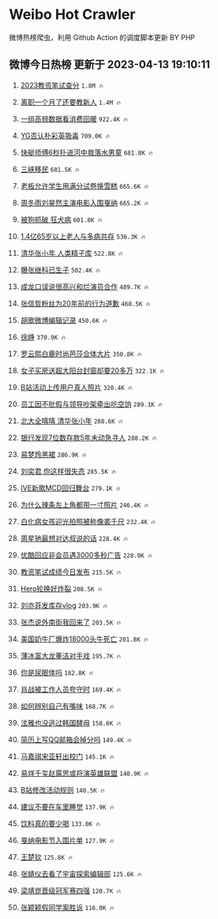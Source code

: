 # Weibo Hot Crawler 



微博热榜爬虫，利用 Github Action 的调度脚本更新 BY PHP 


## 微博今日热榜 更新于 2023-04-13 19:10:11 
1. [2023教资笔试查分](https://s.weibo.com/weibo?q=%232023%E6%95%99%E8%B5%84%E7%AC%94%E8%AF%95%E6%9F%A5%E5%88%86%23&t=31&band_rank=1&Refer=top) `1.8M 🔥` 

1. [离职一个月了还要教新人](https://s.weibo.com/weibo?q=%23%E7%A6%BB%E8%81%8C%E4%B8%80%E4%B8%AA%E6%9C%88%E4%BA%86%E8%BF%98%E8%A6%81%E6%95%99%E6%96%B0%E4%BA%BA%23&t=31&band_rank=2&Refer=top) `1.4M 🔥` 

1. [一组高频数据看消费回暖](https://s.weibo.com/weibo?q=%23%E4%B8%80%E7%BB%84%E9%AB%98%E9%A2%91%E6%95%B0%E6%8D%AE%E7%9C%8B%E6%B6%88%E8%B4%B9%E5%9B%9E%E6%9A%96%23&t=31&band_rank=3&Refer=top) `922.4K 🔥` 

1. [YG否认朴彩英吸毒](https://s.weibo.com/weibo?q=%23YG%E5%90%A6%E8%AE%A4%E6%9C%B4%E5%BD%A9%E8%8B%B1%E5%90%B8%E6%AF%92%23&t=31&band_rank=4&Refer=top) `709.0K 🔥` 

1. [快艇师傅6秒扑进河中救落水男童](https://s.weibo.com/weibo?q=%23%E5%BF%AB%E8%89%87%E5%B8%88%E5%82%856%E7%A7%92%E6%89%91%E8%BF%9B%E6%B2%B3%E4%B8%AD%E6%95%91%E8%90%BD%E6%B0%B4%E7%94%B7%E7%AB%A5%23&t=31&band_rank=5&Refer=top) `681.8K 🔥` 

1. [三峡移民](https://s.weibo.com/weibo?q=%E4%B8%89%E5%B3%A1%E7%A7%BB%E6%B0%91&t=31&band_rank=6&Refer=top) `681.5K 🔥` 

1. [老板允许学生用满分试卷换雪糕](https://s.weibo.com/weibo?q=%23%E8%80%81%E6%9D%BF%E5%85%81%E8%AE%B8%E5%AD%A6%E7%94%9F%E7%94%A8%E6%BB%A1%E5%88%86%E8%AF%95%E5%8D%B7%E6%8D%A2%E9%9B%AA%E7%B3%95%23&t=31&band_rank=7&Refer=top) `665.6K 🔥` 

1. [周冬雨刘昊然主演电影入围戛纳](https://s.weibo.com/weibo?q=%23%E5%91%A8%E5%86%AC%E9%9B%A8%E5%88%98%E6%98%8A%E7%84%B6%E4%B8%BB%E6%BC%94%E7%94%B5%E5%BD%B1%E5%85%A5%E5%9B%B4%E6%88%9B%E7%BA%B3%23&t=31&band_rank=8&Refer=top) `665.2K 🔥` 

1. [被狗抓破 狂犬病](https://s.weibo.com/weibo?q=%E8%A2%AB%E7%8B%97%E6%8A%93%E7%A0%B4%20%E7%8B%82%E7%8A%AC%E7%97%85&t=31&band_rank=9&Refer=top) `601.8K 🔥` 

1. [1.4亿65岁以上老人与多病共存](https://s.weibo.com/weibo?q=%231.4%E4%BA%BF65%E5%B2%81%E4%BB%A5%E4%B8%8A%E8%80%81%E4%BA%BA%E4%B8%8E%E5%A4%9A%E7%97%85%E5%85%B1%E5%AD%98%23&t=31&band_rank=10&Refer=top) `536.3K 🔥` 

1. [清华张小年 人类精子库](https://s.weibo.com/weibo?q=%E6%B8%85%E5%8D%8E%E5%BC%A0%E5%B0%8F%E5%B9%B4%20%E4%BA%BA%E7%B1%BB%E7%B2%BE%E5%AD%90%E5%BA%93&t=31&band_rank=11&Refer=top) `522.8K 🔥` 

1. [曝张继科已生子](https://s.weibo.com/weibo?q=%23%E6%9B%9D%E5%BC%A0%E7%BB%A7%E7%A7%91%E5%B7%B2%E7%94%9F%E5%AD%90%23&t=31&band_rank=12&Refer=top) `502.4K 🔥` 

1. [成龙口误说很高兴和烂演员合作](https://s.weibo.com/weibo?q=%23%E6%88%90%E9%BE%99%E5%8F%A3%E8%AF%AF%E8%AF%B4%E5%BE%88%E9%AB%98%E5%85%B4%E5%92%8C%E7%83%82%E6%BC%94%E5%91%98%E5%90%88%E4%BD%9C%23&t=31&band_rank=13&Refer=top) `489.7K 🔥` 

1. [张信哲粉丝为20年前的行为道歉](https://s.weibo.com/weibo?q=%23%E5%BC%A0%E4%BF%A1%E5%93%B2%E7%B2%89%E4%B8%9D%E4%B8%BA20%E5%B9%B4%E5%89%8D%E7%9A%84%E8%A1%8C%E4%B8%BA%E9%81%93%E6%AD%89%23&t=31&band_rank=14&Refer=top) `468.5K 🔥` 

1. [胡歌微博编辑记录](https://s.weibo.com/weibo?q=%23%E8%83%A1%E6%AD%8C%E5%BE%AE%E5%8D%9A%E7%BC%96%E8%BE%91%E8%AE%B0%E5%BD%95%23&t=31&band_rank=15&Refer=top) `450.6K 🔥` 

1. [徐峥](https://s.weibo.com/weibo?q=%E5%BE%90%E5%B3%A5&t=31&band_rank=16&Refer=top) `370.9K 🔥` 

1. [罗云熙白鹿时尚芭莎合体大片](https://s.weibo.com/weibo?q=%23%E7%BD%97%E4%BA%91%E7%86%99%E7%99%BD%E9%B9%BF%E6%97%B6%E5%B0%9A%E8%8A%AD%E8%8E%8E%E5%90%88%E4%BD%93%E5%A4%A7%E7%89%87%23&t=31&band_rank=17&Refer=top) `350.8K 🔥` 

1. [女子买房送超大阳台封窗却要20多万](https://s.weibo.com/weibo?q=%23%E5%A5%B3%E5%AD%90%E4%B9%B0%E6%88%BF%E9%80%81%E8%B6%85%E5%A4%A7%E9%98%B3%E5%8F%B0%E5%B0%81%E7%AA%97%E5%8D%B4%E8%A6%8120%E5%A4%9A%E4%B8%87%23&t=31&band_rank=18&Refer=top) `322.1K 🔥` 

1. [B站活动上传用户真人照片](https://s.weibo.com/weibo?q=%23B%E7%AB%99%E6%B4%BB%E5%8A%A8%E4%B8%8A%E4%BC%A0%E7%94%A8%E6%88%B7%E7%9C%9F%E4%BA%BA%E7%85%A7%E7%89%87%23&t=31&band_rank=19&Refer=top) `320.4K 🔥` 

1. [员工因不批假与领导吵架牵出吃空饷](https://s.weibo.com/weibo?q=%23%E5%91%98%E5%B7%A5%E5%9B%A0%E4%B8%8D%E6%89%B9%E5%81%87%E4%B8%8E%E9%A2%86%E5%AF%BC%E5%90%B5%E6%9E%B6%E7%89%B5%E5%87%BA%E5%90%83%E7%A9%BA%E9%A5%B7%23&t=31&band_rank=20&Refer=top) `289.1K 🔥` 

1. [北大全嘻嘻 清华张小年](https://s.weibo.com/weibo?q=%E5%8C%97%E5%A4%A7%E5%85%A8%E5%98%BB%E5%98%BB%20%E6%B8%85%E5%8D%8E%E5%BC%A0%E5%B0%8F%E5%B9%B4&t=31&band_rank=21&Refer=top) `288.6K 🔥` 

1. [银行发现7位数存款5年未动急寻人](https://s.weibo.com/weibo?q=%23%E9%93%B6%E8%A1%8C%E5%8F%91%E7%8E%B07%E4%BD%8D%E6%95%B0%E5%AD%98%E6%AC%BE5%E5%B9%B4%E6%9C%AA%E5%8A%A8%E6%80%A5%E5%AF%BB%E4%BA%BA%23&t=31&band_rank=22&Refer=top) `288.2K 🔥` 

1. [易梦玲黑裙](https://s.weibo.com/weibo?q=%23%E6%98%93%E6%A2%A6%E7%8E%B2%E9%BB%91%E8%A3%99%23&t=31&band_rank=23&Refer=top) `286.9K 🔥` 

1. [刘奕君 你这样很失态](https://s.weibo.com/weibo?q=%E5%88%98%E5%A5%95%E5%90%9B%20%E4%BD%A0%E8%BF%99%E6%A0%B7%E5%BE%88%E5%A4%B1%E6%80%81&t=31&band_rank=24&Refer=top) `285.5K 🔥` 

1. [IVE新歌MCD回归舞台](https://s.weibo.com/weibo?q=%23IVE%E6%96%B0%E6%AD%8CMCD%E5%9B%9E%E5%BD%92%E8%88%9E%E5%8F%B0%23&t=31&band_rank=25&Refer=top) `279.1K 🔥` 

1. [为什么辣条左上角都带一寸照片](https://s.weibo.com/weibo?q=%23%E4%B8%BA%E4%BB%80%E4%B9%88%E8%BE%A3%E6%9D%A1%E5%B7%A6%E4%B8%8A%E8%A7%92%E9%83%BD%E5%B8%A6%E4%B8%80%E5%AF%B8%E7%85%A7%E7%89%87%23&t=31&band_rank=26&Refer=top) `246.4K 🔥` 

1. [白化病女孩迎光拍照被称像裘千尺](https://s.weibo.com/weibo?q=%23%E7%99%BD%E5%8C%96%E7%97%85%E5%A5%B3%E5%AD%A9%E8%BF%8E%E5%85%89%E6%8B%8D%E7%85%A7%E8%A2%AB%E7%A7%B0%E5%83%8F%E8%A3%98%E5%8D%83%E5%B0%BA%23&t=31&band_rank=27&Refer=top) `232.4K 🔥` 

1. [周星驰最想对达叔说的话](https://s.weibo.com/weibo?q=%23%E5%91%A8%E6%98%9F%E9%A9%B0%E6%9C%80%E6%83%B3%E5%AF%B9%E8%BE%BE%E5%8F%94%E8%AF%B4%E7%9A%84%E8%AF%9D%23&t=31&band_rank=28&Refer=top) `228.4K 🔥` 

1. [优酷回应非会员遇3000多秒广告](https://s.weibo.com/weibo?q=%23%E4%BC%98%E9%85%B7%E5%9B%9E%E5%BA%94%E9%9D%9E%E4%BC%9A%E5%91%98%E9%81%873000%E5%A4%9A%E7%A7%92%E5%B9%BF%E5%91%8A%23&t=31&band_rank=29&Refer=top) `228.0K 🔥` 

1. [教资笔试成绩今日发布](https://s.weibo.com/weibo?q=%23%E6%95%99%E8%B5%84%E7%AC%94%E8%AF%95%E6%88%90%E7%BB%A9%E4%BB%8A%E6%97%A5%E5%8F%91%E5%B8%83%23&t=31&band_rank=30&Refer=top) `215.5K 🔥` 

1. [Hero轮换好炸裂](https://s.weibo.com/weibo?q=Hero%E8%BD%AE%E6%8D%A2%E5%A5%BD%E7%82%B8%E8%A3%82&t=31&band_rank=31&Refer=top) `208.5K 🔥` 

1. [刘亦菲发库存vlog](https://s.weibo.com/weibo?q=%23%E5%88%98%E4%BA%A6%E8%8F%B2%E5%8F%91%E5%BA%93%E5%AD%98vlog%23&t=31&band_rank=32&Refer=top) `203.9K 🔥` 

1. [张杰说外南街我回来了](https://s.weibo.com/weibo?q=%23%E5%BC%A0%E6%9D%B0%E8%AF%B4%E5%A4%96%E5%8D%97%E8%A1%97%E6%88%91%E5%9B%9E%E6%9D%A5%E4%BA%86%23&t=31&band_rank=33&Refer=top) `203.5K 🔥` 

1. [美国奶牛厂爆炸18000头牛死亡](https://s.weibo.com/weibo?q=%23%E7%BE%8E%E5%9B%BD%E5%A5%B6%E7%89%9B%E5%8E%82%E7%88%86%E7%82%B818000%E5%A4%B4%E7%89%9B%E6%AD%BB%E4%BA%A1%23&t=31&band_rank=34&Refer=top) `201.8K 🔥` 

1. [薄冰富大龙董洁对手戏](https://s.weibo.com/weibo?q=%23%E8%96%84%E5%86%B0%E5%AF%8C%E5%A4%A7%E9%BE%99%E8%91%A3%E6%B4%81%E5%AF%B9%E6%89%8B%E6%88%8F%23&t=31&band_rank=35&Refer=top) `195.7K 🔥` 

1. [你是尿眠体吗](https://s.weibo.com/weibo?q=%23%E4%BD%A0%E6%98%AF%E5%B0%BF%E7%9C%A0%E4%BD%93%E5%90%97%23&t=31&band_rank=36&Refer=top) `182.8K 🔥` 

1. [肖战被工作人员夸守时](https://s.weibo.com/weibo?q=%23%E8%82%96%E6%88%98%E8%A2%AB%E5%B7%A5%E4%BD%9C%E4%BA%BA%E5%91%98%E5%A4%B8%E5%AE%88%E6%97%B6%23&t=31&band_rank=37&Refer=top) `169.4K 🔥` 

1. [如何辨别自己有嘴味](https://s.weibo.com/weibo?q=%23%E5%A6%82%E4%BD%95%E8%BE%A8%E5%88%AB%E8%87%AA%E5%B7%B1%E6%9C%89%E5%98%B4%E5%91%B3%23&t=31&band_rank=38&Refer=top) `168.7K 🔥` 

1. [泫雅也没逃过韩国酵母](https://s.weibo.com/weibo?q=%23%E6%B3%AB%E9%9B%85%E4%B9%9F%E6%B2%A1%E9%80%83%E8%BF%87%E9%9F%A9%E5%9B%BD%E9%85%B5%E6%AF%8D%23&t=31&band_rank=39&Refer=top) `158.6K 🔥` 

1. [简历上写QQ邮箱会掉分吗](https://s.weibo.com/weibo?q=%23%E7%AE%80%E5%8E%86%E4%B8%8A%E5%86%99QQ%E9%82%AE%E7%AE%B1%E4%BC%9A%E6%8E%89%E5%88%86%E5%90%97%23&t=31&band_rank=40&Refer=top) `149.4K 🔥` 

1. [马嘉祺宋亚轩出校门](https://s.weibo.com/weibo?q=%23%E9%A9%AC%E5%98%89%E7%A5%BA%E5%AE%8B%E4%BA%9A%E8%BD%A9%E5%87%BA%E6%A0%A1%E9%97%A8%23&t=31&band_rank=41&Refer=top) `145.1K 🔥` 

1. [易烊千玺赵露思或将演英雄联盟](https://s.weibo.com/weibo?q=%23%E6%98%93%E7%83%8A%E5%8D%83%E7%8E%BA%E8%B5%B5%E9%9C%B2%E6%80%9D%E6%88%96%E5%B0%86%E6%BC%94%E8%8B%B1%E9%9B%84%E8%81%94%E7%9B%9F%23&t=31&band_rank=42&Refer=top) `140.9K 🔥` 

1. [B站修改活动规则](https://s.weibo.com/weibo?q=%23B%E7%AB%99%E4%BF%AE%E6%94%B9%E6%B4%BB%E5%8A%A8%E8%A7%84%E5%88%99%23&t=31&band_rank=43&Refer=top) `140.5K 🔥` 

1. [建议不要在车里睡觉](https://s.weibo.com/weibo?q=%23%E5%BB%BA%E8%AE%AE%E4%B8%8D%E8%A6%81%E5%9C%A8%E8%BD%A6%E9%87%8C%E7%9D%A1%E8%A7%89%23&t=31&band_rank=44&Refer=top) `137.9K 🔥` 

1. [饮料真的要少喝](https://s.weibo.com/weibo?q=%23%E9%A5%AE%E6%96%99%E7%9C%9F%E7%9A%84%E8%A6%81%E5%B0%91%E5%96%9D%23&t=31&band_rank=45&Refer=top) `133.0K 🔥` 

1. [戛纳电影节入围片单](https://s.weibo.com/weibo?q=%23%E6%88%9B%E7%BA%B3%E7%94%B5%E5%BD%B1%E8%8A%82%E5%85%A5%E5%9B%B4%E7%89%87%E5%8D%95%23&t=31&band_rank=46&Refer=top) `127.9K 🔥` 

1. [王楚钦](https://s.weibo.com/weibo?q=%E7%8E%8B%E6%A5%9A%E9%92%A6&t=31&band_rank=47&Refer=top) `125.8K 🔥` 

1. [张婧仪去看了宇宙探索编辑部](https://s.weibo.com/weibo?q=%23%E5%BC%A0%E5%A9%A7%E4%BB%AA%E5%8E%BB%E7%9C%8B%E4%BA%86%E5%AE%87%E5%AE%99%E6%8E%A2%E7%B4%A2%E7%BC%96%E8%BE%91%E9%83%A8%23&t=31&band_rank=48&Refer=top) `125.6K 🔥` 

1. [梁靖崑晋级冠军赛四强](https://s.weibo.com/weibo?q=%23%E6%A2%81%E9%9D%96%E5%B4%91%E6%99%8B%E7%BA%A7%E5%86%A0%E5%86%9B%E8%B5%9B%E5%9B%9B%E5%BC%BA%23&t=31&band_rank=49&Refer=top) `120.7K 🔥` 

1. [张颖颖假同学案胜诉](https://s.weibo.com/weibo?q=%23%E5%BC%A0%E9%A2%96%E9%A2%96%E5%81%87%E5%90%8C%E5%AD%A6%E6%A1%88%E8%83%9C%E8%AF%89%23&t=31&band_rank=50&Refer=top) `116.0K 🔥` 

